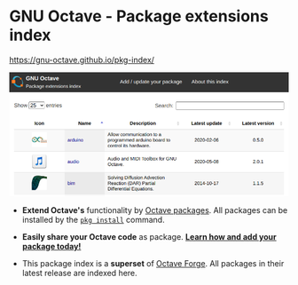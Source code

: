 # GNU Octave - Package extensions index

<https://gnu-octave.github.io/pkg-index/>

[![img](assets/screenshot.png)](https://gnu-octave.github.io/pkg-index/)

- **Extend Octave's** functionality by
  [Octave packages](https://octave.org/doc/v5.2.0/Creating-Packages.html).
  All packages can be installed by the
  [`pkg install`](https://octave.org/doc/v5.2.0/Installing-and-Removing-Packages.html)
  command.

- **Easily share your Octave code** as package.
  [**Learn how and add your package today!**](CONTRIBUTING.md)

- This package index is a **superset** of
  [ Octave Forge](https://octave.sourceforge.io/).
  All packages in their latest release are indexed here.
